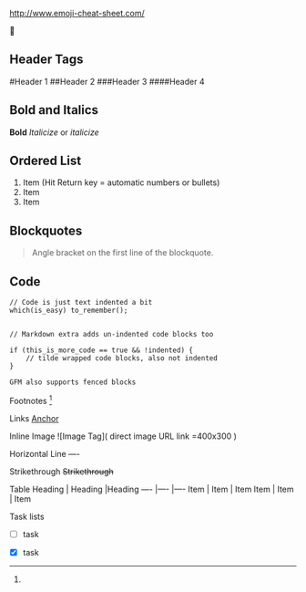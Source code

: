 http://www.emoji-cheat-sheet.com/

:large_blue_circle:


## Header Tags

#Header 1
##Header 2
###Header 3
####Header 4

## Bold and Italics

**Bold**
_Italicize_ or *italicize*

## Ordered List

1. Item (Hit Return key = automatic numbers or bullets)
2. Item
3. Item

## Blockquotes

> Angle bracket on the first line of the blockquote.

## Code

    // Code is just text indented a bit
    which(is_easy) to_remember();

~~~

// Markdown extra adds un-indented code blocks too

if (this_is_more_code == true && !indented) {
    // tilde wrapped code blocks, also not indented
}

~~~

```
GFM also supports fenced blocks
```

Footnotes
[^1]
 
[^1]:



Links
<URL Link>
[Anchor](URL)

Inline Image
![Image Tag]( direct image URL link =400x300 )

Horizontal Line
—-

Strikethrough
~~Strikethrough~~


Table
Heading | Heading |Heading
—- |—- |—-
Item | Item | Item
Item | Item | Item

Task lists
- [ ] task
- [x] task


